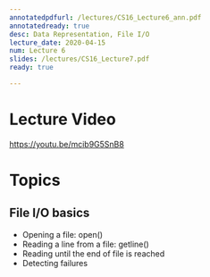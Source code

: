```yaml
---
annotatedpdfurl: /lectures/CS16_Lecture6_ann.pdf
annotatedready: true
desc: Data Representation, File I/O
lecture_date: 2020-04-15
num: Lecture 6
slides: /lectures/CS16_Lecture7.pdf
ready: true

---
```


# Lecture Video

<https://youtu.be/mcib9G5SnB8>


# Topics
## File I/O basics
* Opening a file: open()
* Reading a line from a file: getline()
* Reading until the end of file is reached
* Detecting failures


<!-- * Intro to lab03
* Examining text files using 1) an editor 2) cat command
* Opening a file: open()
* Reading a line from a file: getline()
* Reading until the end of file is reached
* Detecting failures
 -->
